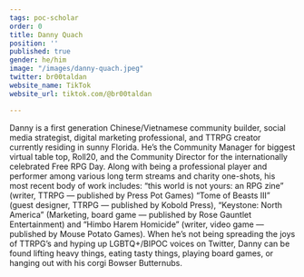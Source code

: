 ```yaml
---
tags: poc-scholar
order: 0
title: Danny Quach
position: ''
published: true
gender: he/him
image: "/images/danny-quach.jpeg"
twitter: br00taldan
website_name: TikTok
website_url: tiktok.com/@br00taldan

---
```

Danny is a first generation Chinese/Vietnamese community builder, social media strategist, digital marketing professional, and TTRPG creator currently residing in sunny Florida. He’s the Community Manager for biggest virtual table top, Roll20, and the Community Director for the internationally celebrated Free RPG Day. Along with being a professional player and performer among various long term streams and charity one-shots, his most recent body of work includes: “this world is not yours: an RPG zine” (writer, TTRPG — published by Press Pot Games) “Tome of Beasts III” (guest designer, TTRPG — published by Kobold Press), “Keystone: North America” (Marketing, board game — published by Rose Gauntlet Entertainment) and “Himbo Harem Homicide” (writer, video game — published by Mouse Potato Games). When he’s not being spreading the joys of TTRPG’s and hyping up LGBTQ+/BIPOC voices on Twitter, Danny can be found lifting heavy things, eating tasty things, playing board games, or hanging out with his corgi Bowser Butternubs.